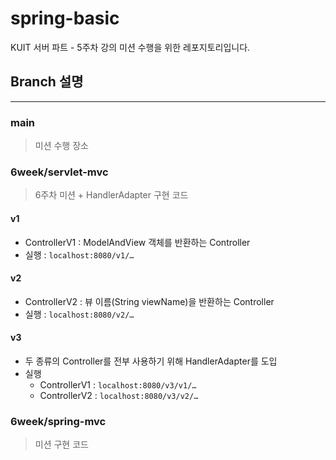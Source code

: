 # spring-basic
KUIT 서버 파트 - 5주차 강의 미션 수행을 위한 레포지토리입니다.


## Branch 설명

---

### main

> 미션 수행 장소

### 6week/servlet-mvc

> 6주차 미션 + HandlerAdapter 구현 코드

#### v1

- ControllerV1 : ModelAndView 객체를 반환하는 Controller
- 실행 : `localhost:8080/v1/…`

#### v2

- ControllerV2 : 뷰 이름(String viewName)을 반환하는 Controller
- 실행 : `localhost:8080/v2/…`

#### v3

- 두 종류의 Controller를 전부 사용하기 위해 HandlerAdapter를 도입
- 실행
    - ControllerV1 : `localhost:8080/v3/v1/…`
    - ControllerV2 : `localhost:8080/v3/v2/…`

### 6week/spring-mvc

> 미션 구현 코드
